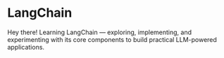 # LangChain
Hey there! Learning LangChain — exploring, implementing, and experimenting with its core components to build practical LLM-powered applications.
